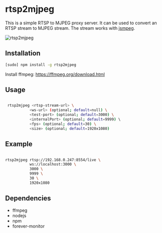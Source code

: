 # rtsp2mjpeg

This is a simple RTSP to MJPEG proxy server. It can be used to convert an RTSP stream to MJPEG stream. The stream works with [jsmpeg](https://jsmpeg.com/).


![rtsp2mjpeg](images/rtsp2mjpeg.png)

## Installation

```bash
[sudo] npm install -g rtsp2mjpeg
```

Install ffmpeg: https://ffmpeg.org/download.html




## Usage

```bash

 rtsp2mjpeg <rtsp-stream-url> \
           <ws-url> (optional; default=null) \
           <test-port> (optional; default=3000) \
           <internalPort> (optional; default=9999) \ 
           <fps> (optional; default=30) \
           <size> (optional; default=1920x1080)

```

## Example

```bash

rtsp2mjpeg rtsp://192.168.0.247:8554/live \
           ws://localhost:3000 \
           3000 \
           9999 \
           30 \
           1920x1080

```

## Dependencies

- ffmpeg
- nodejs
- npm
- forever-monitor

